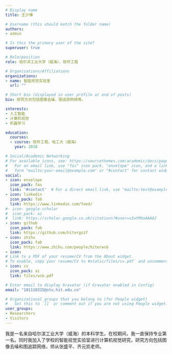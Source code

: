 ```yaml
---
# Display name
title: 王少博

# Username (this should match the folder name)
authors:
- admin

# Is this the primary user of the site?
superuser: true

# Role/position
role: 哈尔滨工业大学（威海），软件工程

# Organizations/Affiliations
organizations:
- name: 智能视觉实验室
  url: ""

# Short bio (displayed in user profile at end of posts)
bio: 研究方向包括图像去噪、图追踪网络等。

interests:
- 人工智能
- 计算机视觉
- 机器学习

education:
  courses:
  - course: 软件工程，哈工大（威海）
    year: 2018

# Social/Academic Networking
# For available icons, see: https://sourcethemes.com/academic/docs/page-builder/#icons
#   For an email link, use "fas" icon pack, "envelope" icon, and a link in the
#   form "mailto:your-email@example.com" or "#contact" for contact widget.
social:
- icon: envelope
  icon_pack: fas
  link: '#contact'  # For a direct email link, use "mailto:test@example.org".
- icon: linkedin
  icon_pack: fab
  link: https://www.linkedin.com/feed/
#- icon: google-scholar
#  icon_pack: ai
#  link: https://scholar.google.co.uk/citations?#user=sIwtMXoAAAAJ
- icon: github
  icon_pack: fab
  link: https://github.com/hitergszf
- icon: zhihu
  icon_pack: fab
  link: https://www.zhihu.com/people/hiterwsb
- icon: 
# Link to a PDF of your resume/CV from the About widget.
# To enable, copy your resume/CV to #static/files/cv.pdf` and uncomment the lines below.
- icon: cv
  icon_pack: ai
  link: files/wsb.pdf

# Enter email to display Gravatar (if Gravatar enabled in Config)
email: "181110315@stu.hit.edu.cn"

# Organizational groups that you belong to (for People widget)
#   Set this to `[]` or comment out if you are not using People widget.
user_groups:
- Researchers
- Visitors
---
```


我是一名来自哈尔滨工业大学（威海）的本科学生。在校期间，我一直保持专业第一名。同时我加入了学校的智能视觉实验室进行计算机视觉研究，研究方向包括图像去噪和图追踪网络，师从张盛平、齐元凯老师。